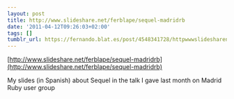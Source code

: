 ```yaml
---
layout: post
title: http://www.slideshare.net/ferblape/sequel-madridrb
date: '2011-04-12T09:26:03+02:00'
tags: []
tumblr_url: https://fernando.blat.es/post/4548341728/httpwwwslidesharenetferblapesequel-madridrb
---
```

[http://www.slideshare.net/ferblape/sequel-madridrb](http://www.slideshare.net/ferblape/sequel-madridrb)  

My slides (in Spanish) about Sequel in the talk I gave last month on Madrid Ruby user group
